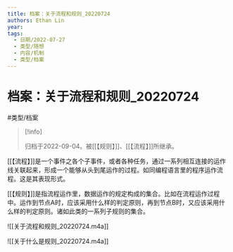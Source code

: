 ```yaml
---
title: 档案：关于流程和规则_20220724
authors: Ethan Lin
year:
tags:
  - 日期/2022-07-27 
  - 类型/随想 
  - 内容/机制 
  - 类型/档案 
---
```



# 档案：关于流程和规则_20220724







 #类型/档案

> [!info]
>
> 归档于2022-09-04。被[[【规则】]]、[[【流程】]]所继承。



[[【流程】]]是一个事件之各个子事件，或者各种任务，通过一系列相互连接的运作线关联起来，形成一个能够从头到尾运作的过程。如同编程语言里的程序运作流程。这是其表现形式。

[[【规则】]]是指流程运作里，数据运作的规定构成的集合。比如在流程运作过程中。运作到节点A时，应该采用什么样的判定原则，再到节点B时，又应该采用什么样的判定原则。诸如此类的一系列子规则的集合。


![[关于流程和规则_20220724.m4a]]


![[关于什么是规则_20220724.m4a]]
